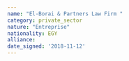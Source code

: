 ```yaml
---
name: "El-Borai & Partners Law Firm "
category: private_sector
nature: "Entreprise"
nationality: EGY
alliance: 
date_signed: '2018-11-12'
---
```

    